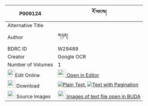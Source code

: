|P009124|རོ་ལངས། 
| --- | --- 
|Alternative Title |
|Author| གཉན།
|BDRC ID | W29489
|Creator | Google OCR
|Number of Volumes| 1
|<img width="25" src="https://img.icons8.com/color/25/000000/edit-property.png">Edit Online| [<img width="25" src="https://avatars.githubusercontent.com/u/45091458?s=200&v=4"> Open in Editor](http://editor.openpecha.org/P009124)
|<img width="25" src="https://img.icons8.com/fluent/48/000000/download-2.png"/>  Download | [![](https://img.icons8.com/color/20/000000/txt.png)Plain Text](https://github.com/Openpecha/P009124/releases/download/v1/rolang_plain_P009124.zip), [![](https://img.icons8.com/color/20/000000/txt.png)Text with Pagination](https://github.com/Openpecha/P009124/releases/download/v1/rolang_pages_P009124.zip)
|<img width="25" src="https://img.icons8.com/plasticine/100/000000/pictures-folder.png"/>  Source Images | [<img width="25" src="https://library.bdrc.io/icons/BUDA-small.svg"> Images of text file open in BUDA](https://library.bdrc.io/show/bdr:W29489)